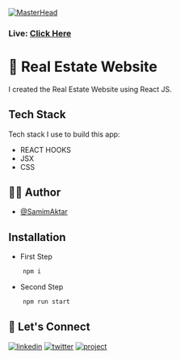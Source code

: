 [![MasterHead](https://image-link-website.netlify.app/img/real-estate.png)](https://samim-real-estate-website.netlify.app/)

### Live: [Click Here](https://samim-real-estate-website.netlify.app/)

# 🚀 Real Estate Website

I created the Real Estate Website using React JS.

## Tech Stack

Tech stack I use to build this app:

- REACT HOOKS
- JSX
- CSS

## 🙋‍♂️ Author

- [@SamimAktar](https://github.com/samimaktar-coder)

## Installation

- First Step

```bash
    npm i
```

- Second Step

```bash
    npm run start
```

## 🔗 Let's Connect

[![linkedin](https://img.shields.io/badge/linkedin-0A66C2?style=for-the-badge&logo=linkedin&logoColor=white)](https://www.linkedin.com/in/samimaktr/)
[![twitter](https://img.shields.io/badge/twitter-1DA1F2?style=for-the-badge&logo=twitter&logoColor=white)](https://twitter.com/hellosamaktr)
[![project](https://img.shields.io/badge/project_link-96C43A?style=for-the-badge&logo=tp-link&logoColor=white)](https://dictionexus.netlify.app)
